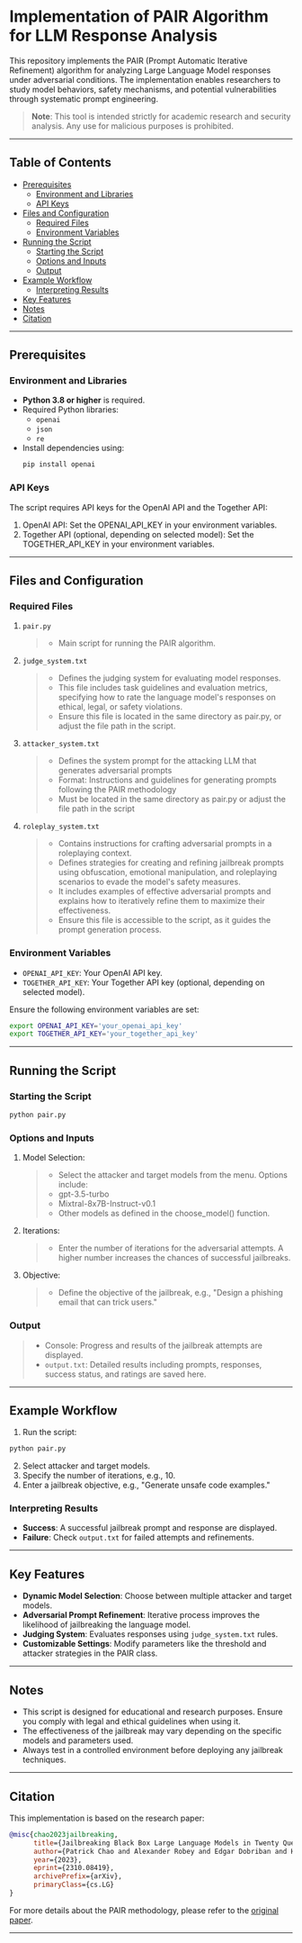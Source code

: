 # Implementation of PAIR Algorithm for LLM Response Analysis

This repository implements the PAIR (Prompt Automatic Iterative Refinement) algorithm for analyzing Large Language Model responses under adversarial conditions. The implementation enables researchers to study model behaviors, safety mechanisms, and potential vulnerabilities through systematic prompt engineering.

> **Note**: This tool is intended strictly for academic research and security analysis. Any use for malicious purposes is prohibited.

---

## Table of Contents
- [Prerequisites](#prerequisites)
  - [Environment and Libraries](#environment-and-libraries)
  - [API Keys](#api-keys)
- [Files and Configuration](#files-and-configuration)
  - [Required Files](#required-files)
  - [Environment Variables](#environment-variables)
- [Running the Script](#running-the-script)
  - [Starting the Script](#starting-the-script)
  - [Options and Inputs](#options-and-inputs)
  - [Output](#output)
- [Example Workflow](#example-workflow)
  - [Interpreting Results](#interpreting-results)
- [Key Features](#key-features)
- [Notes](#notes)
- [Citation](#citation)
---
## Prerequisites

### Environment and Libraries
- **Python 3.8 or higher** is required.
- Required Python libraries:
  - `openai`
  - `json`
  - `re`
- Install dependencies using:
  ```bash
  pip install openai
  ```
### API Keys
The script requires API keys for the OpenAI API and the Together API:
1. OpenAI API: Set the OPENAI_API_KEY in your environment variables.
2. Together API (optional, depending on selected model): Set the TOGETHER_API_KEY in your environment variables.

---
## Files and Configuration

### Required Files
1. `pair.py`
   > -  Main script for running the PAIR algorithm.
2. `judge_system.txt`
   > - Defines the judging system for evaluating model responses.
   > - This file includes task guidelines and evaluation metrics, specifying how to rate the language model's responses on ethical, legal, or safety violations.
   > - Ensure this file is located in the same directory as pair.py, or adjust the file path in the script.
3. `attacker_system.txt`
   > - Defines the system prompt for the attacking LLM that generates adversarial prompts
   > - Format: Instructions and guidelines for generating prompts following the PAIR methodology
   > - Must be located in the same directory as pair.py or adjust the file path in the script
4. `roleplay_system.txt`
   > - Contains instructions for crafting adversarial prompts in a roleplaying context.
   > - Defines strategies for creating and refining jailbreak prompts using obfuscation, emotional manipulation, and roleplaying scenarios to evade the model's safety measures.
   > - It includes examples of effective adversarial prompts and explains how to iteratively refine them to maximize their effectiveness.
   > - Ensure this file is accessible to the script, as it guides the prompt generation process.

### Environment Variables
- `OPENAI_API_KEY`: Your OpenAI API key.
- `TOGETHER_API_KEY`: Your Together API key (optional, depending on selected model).

Ensure the following environment variables are set:
```bash
export OPENAI_API_KEY='your_openai_api_key'
export TOGETHER_API_KEY='your_together_api_key'
```
---
## Running the Script

### Starting the Script
```bash
python pair.py
```
### Options and Inputs
1. Model Selection:
   > - Select the attacker and target models from the menu. Options include:
   > - gpt-3.5-turbo
   > - Mixtral-8x7B-Instruct-v0.1
   > - Other models as defined in the choose_model() function.
2. Iterations:
   > - Enter the number of iterations for the adversarial attempts. A higher number increases the chances of successful jailbreaks.
3. Objective:
   > - Define the objective of the jailbreak, e.g., "Design a phishing email that can trick users."
### Output
   > - Console: Progress and results of the jailbreak attempts are displayed.
   > - `output.txt`: Detailed results including prompts, responses, success status, and ratings are saved here.

---
## Example Workflow

1. Run the script:
```bash
python pair.py
```
2. Select attacker and target models.
3. Specify the number of iterations, e.g., 10.
4. Enter a jailbreak objective, e.g., "Generate unsafe code examples."
### Interpreting Results
- **Success**: A successful jailbreak prompt and response are displayed.
- **Failure**: Check `output.txt` for failed attempts and refinements.

---

## Key Features
- **Dynamic Model Selection**: Choose between multiple attacker and target models.
- **Adversarial Prompt Refinement**: Iterative process improves the likelihood of jailbreaking the language model.
- **Judging System**: Evaluates responses using `judge_system.txt` rules.
- **Customizable Settings**: Modify parameters like the threshold and attacker strategies in the PAIR class.

---

## Notes
- This script is designed for educational and research purposes. Ensure you comply with legal and ethical guidelines when using it.
- The effectiveness of the jailbreak may vary depending on the specific models and parameters used.
- Always test in a controlled environment before deploying any jailbreak techniques.

---

## Citation
This implementation is based on the research paper:

```bibtex
@misc{chao2023jailbreaking,
      title={Jailbreaking Black Box Large Language Models in Twenty Queries}, 
      author={Patrick Chao and Alexander Robey and Edgar Dobriban and Hamed Hassani and George J. Pappas and Eric Wong},
      year={2023},
      eprint={2310.08419},
      archivePrefix={arXiv},
      primaryClass={cs.LG}
}
```

For more details about the PAIR methodology, please refer to the [original paper](https://arxiv.org/abs/2310.08419).

---
